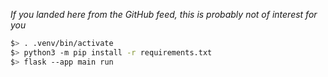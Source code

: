 _If you landed here from the GitHub feed, this is probably not of interest for
you_

```sh
$> . .venv/bin/activate
$> python3 -m pip install -r requirements.txt
$> flask --app main run
```
